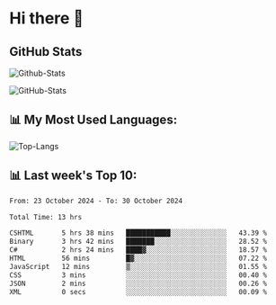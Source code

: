 # Hi there 👋

## GitHub Stats
![Github-Stats](https://github-readme-stats-sigma-five.vercel.app/api?username=ltorson&show_icons=true&theme=radical&count_private=true&show=reviews,discussions_started,discussions_answered,prs_merged,prs_merged_percentage)

![GitHub-Stats](https://github-readme-stats.vercel.app/api/wakatime?username=LeeTorson&theme=synthwave&size_weight=0.5&count_weight=0.5&title_color=36F9F6&langs_count=10&count_private=true)

## 📊 My Most Used Languages:
![Top-Langs](https://github-readme-stats-sigma-five.vercel.app/api/top-langs/?username=LTorson&layout=compact&langs_count=10)


## 📊 Last week's Top 10:
<!--START_SECTION:waka-->

```txt
From: 23 October 2024 - To: 30 October 2024

Total Time: 13 hrs

CSHTML       5 hrs 38 mins   ███████████░░░░░░░░░░░░░░   43.39 %
Binary       3 hrs 42 mins   ███████░░░░░░░░░░░░░░░░░░   28.52 %
C#           2 hrs 24 mins   ████▓░░░░░░░░░░░░░░░░░░░░   18.57 %
HTML         56 mins         █▓░░░░░░░░░░░░░░░░░░░░░░░   07.22 %
JavaScript   12 mins         ▒░░░░░░░░░░░░░░░░░░░░░░░░   01.55 %
CSS          3 mins          ░░░░░░░░░░░░░░░░░░░░░░░░░   00.40 %
JSON         2 mins          ░░░░░░░░░░░░░░░░░░░░░░░░░   00.26 %
XML          0 secs          ░░░░░░░░░░░░░░░░░░░░░░░░░   00.09 %
```

<!--END_SECTION:waka-->
